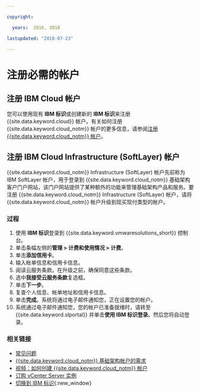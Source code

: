 ```yaml
---

copyright:

  years:  2016, 2018

lastupdated: "2018-07-23"

---
```


# 注册必需的帐户

## 注册 IBM Cloud 帐户

您可以使用现有 **IBM 标识**或创建新的 **IBM 标识**来注册 {{site.data.keyword.cloud}} 帐户。有关如何注册 {{site.data.keyword.cloud_notm}} 帐户的更多信息，请参阅[注册 {{site.data.keyword.cloud_notm}} 帐户](https://console.bluemix.net/docs/account/adminpublic.html#signing-up-for-ibm-cloud)。

## 注册 IBM Cloud Infrastructure (SoftLayer) 帐户

{{site.data.keyword.cloud_notm}} Infrastructure (SoftLayer) 帐户先前称为 IBM SoftLayer 帐户，用于登录到 {{site.data.keyword.cloud_notm}} 基础架构客户门户网站，该门户网站提供了某种额外的功能来管理基础架构产品和服务。要注册 {{site.data.keyword.cloud_notm}} Infrastructure (SoftLayer) 帐户，请将 {{site.data.keyword.cloud_notm}} 帐户升级到现买现付类型的帐户。

### 过程

1. 使用 **IBM 标识**登录到 {{site.data.keyword.vmwaresolutions_short}} 控制台。
2. 单击条幅左侧的**管理 > 计费和使用情况 > 计费**。
3. 单击**添加信用卡**。
4. 输入帐单信息和信用卡信息。
5. 阅读云服务条款。在升级之前，确保同意这些条款。
6. 选中**我接受云服务条款**复选框。
7. 单击**下一步**。
8. 复查个人信息、帐单地址和信用卡信息。
9. 单击**完成**。系统将通过电子邮件通知您，正在设置您的帐户。
10. 系统通过电子邮件通知您，您的帐户已准备就绪时，请转至 {{site.data.keyword.slportal}} 并单击**使用 IBM 标识登录**。然后您将自动登录。

### 相关链接

* [常见问题](faq.html)
* [{{site.data.keyword.cloud_notm}} 基础架构帐户的需求](slaccountrequirement.html)
* [视频：如何创建 {{site.data.keyword.cloud_notm}} 帐户](https://www.youtube.com/watch?v=HBkY-Fs1d6E)
* [订购 vCenter Server 实例](../vcenter/vc_orderinginstance.html)
* [切换到 IBM 标识](https://console.ng.bluemix.net/docs/admin/softlayerlink.html){:new_window}
